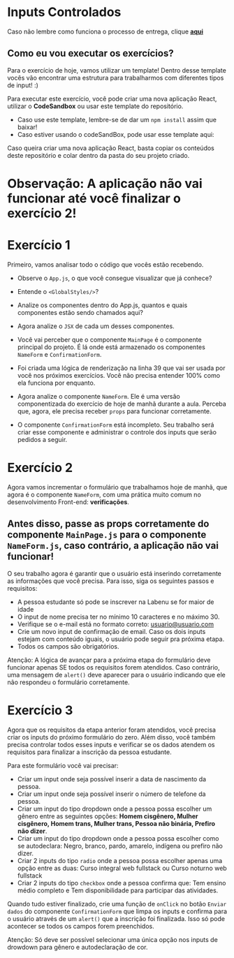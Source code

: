 # Inputs Controlados

Caso não lembre como funciona o processo de entrega, clique [**aqui**](https://github.com/labenuexercicios/instrucoes-entrega)


## Como eu vou executar os exercícios?
Para o exercício de hoje, vamos utilizar um template! Dentro desse template vocês vão encontrar uma estrutura para trabalharmos com diferentes tipos de input! :) 


Para executar este exercício, você pode criar uma nova aplicação React, utilizar o **CodeSandbox** ou usar este template do repositório.
- Caso use este template, lembre-se de dar um `npm install` assim que baixar! 
- Caso estiver usando o codeSandBox, pode usar esse template aqui: 

Caso queira criar uma nova aplicação React, basta copiar os conteúdos deste repositório e colar dentro da pasta do seu projeto criado.

# **Observação: A aplicação não vai funcionar até você finalizar o exercício 2!**

# Exercício 1

Primeiro, vamos analisar todo o código que vocês estão recebendo. 

- Observe o `App.js`, o que você consegue visualizar que já conhece? 
- Entende o `<GlobalStyles/>`?
- Analize os componentes dentro do App.js, quantos e quais componentes estão sendo chamados aqui?

- Agora analize o `JSX` de cada um desses componentes.
- Você vai perceber que o componente `MainPage` é o componente principal do projeto. É lá onde está armazenado os componentes `NameForm` e `ConfirmationForm`. 
- Foi criada uma lógica de renderização na linha 39 que vai ser usada por você nos próximos exercícios. Você não precisa entender 100% como ela funciona por enquanto.
- Agora analize o componente `NameForm`. Ele é uma versão componentizada do exercício de hoje de manhã durante a aula. Perceba que, agora, ele precisa receber `props` para funcionar corretamente.
- O componente `ConfirmationForm` está incompleto. Seu trabalho será criar esse componente e administrar o controle dos inputs que serão pedidos a seguir.


# Exercício 2

Agora vamos incrementar o formulário que trabalhamos hoje de manhã, que agora é o componente `NameForm`, com uma prática muito comum no desenvolvimento Front-end: **verificações**. 
## **Antes disso, passe as props corretamente do componente `MainPage.js` para o componente `NameForm.js`, caso contrário, a aplicação não vai funcionar!**
O seu trabalho agora é garantir que o usuário está inserindo corretamente as informações que você precisa. Para isso, siga os seguintes passos e requisitos:

- A pessoa estudante só pode se inscrever na Labenu se for maior de idade
- O input de nome precisa ter no mínimo 10 caracteres e no máximo 30.
- Verifique se o e-mail está no formato correto: usuario@usuario.com
- Crie um novo input de confirmação de email. Caso os dois inputs estejam com conteúdo iguais, o usuário pode seguir pra próxima etapa. 
- Todos os campos são obrigatórios.

Atenção: A lógica de avançar para a próxima etapa do formulário deve funcionar apenas SE todos os requisitos forem atendidos. Caso contrário, uma mensagem de `alert()` deve aparecer para o usuário indicando que ele não respondeu o formulário corretamente.

# Exercício 3

Agora que os requisitos da etapa anterior foram atendidos, você precisa criar os inputs do próximo formulário do zero. Além disso, você também precisa controlar todos esses inputs e verificar se os dados atendem os requisitos para finalizar a inscrição da pessoa estudante. 

Para este formulário você vai precisar: 

- Criar um input onde seja possível inserir a data de nascimento da pessoa.
- Criar um input onde seja possível inserir o número de telefone da pessoa.
- Criar um input do tipo dropdown onde a pessoa possa escolher um gênero entre as seguintes opções: **Homem cisgênero, Mulher cisgênero, Homem trans, Mulher trans, Pessoa não binária, Prefiro não dizer**.
- Criar um input do tipo dropdown onde a pessoa possa escolher como se autodeclara: Negro, branco, pardo, amarelo, indígena ou prefiro não dizer.
- Criar 2 inputs do tipo `radio` onde a pessoa possa escolher apenas uma opção entre as duas: Curso integral web fullstack ou Curso noturno web fullstack
- Criar 2 inputs do tipo `checkbox` onde a pessoa confirma que: Tem ensino médio completo e Tem disponibilidade para participar das atividades.


Quando tudo estiver finalizado, crie uma função de `onClick` no botão `Enviar dados` do componente `ConfirmationForm` que limpa os inputs e confirma para o usuário através de um `alert()` que a inscrição foi finalizada. Isso só pode acontecer se todos os campos forem preenchidos.

Atenção: Só deve ser possível selecionar uma única opção nos inputs de drowdown para gênero e autodeclaração de cor.
